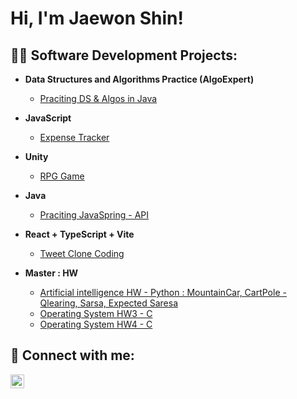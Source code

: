 <h1>Hi, I'm Jaewon Shin! <br/>

<h2>👨‍💻 Software Development Projects:</h2>


- <b>Data Structures and Algorithms Practice (AlgoExpert)</b>
  - [Praciting DS & Algos in Java](https://github.com/Jessica1288/Alogrithm-Practice)

- <b>JavaScript</b>
  - [Expense Tracker](https://github.com/Jessica1288/ExpenseTracker)
    
- <b>Unity</b>
  - [RPG Game](https://github.com/Jessica1288/RPGGame)

- <b>Java</b>
  - [Praciting JavaSpring - API](https://github.com/Jessica1288/APIDemo-Spring)


- <b>React + TypeScript + Vite</b>
  - [Tweet Clone Coding](https://github.com/Jessica1288/nwitter-reloaded)

- <b>Master  : HW </b>
  - [Artificial intelligence HW - Python : MountainCar, CartPole - Qlearing, Sarsa, Expected Saresa](https://github.com/Jessica1288/AI-HW3)
  - [Operating System HW3 - C](https://github.com/Jessica1288/OS3)
  - [Operating System HW4 - C](https://github.com/Jessica1288/OS4)

<!--
- <b>C# (.NET Desktop Applications)</b>
  - [Ransomware Proof of Concept (Encrypter)](https://github.com/joshmadakor1/EncrypterPOC)
  - [Ransomware Proof of Concept (Decrypter)](https://github.com/joshmadakor1/DecrypterPOC)
  - [Keylogger with Email Capability](https://github.com/joshmadakor1/Key-Logger-With-Email)
-->


<h2> 🤳 Connect with me:</h2>

[<img align="left" alt="JoshMadakor | LinkedIn" width="22px" src="https://cdn.jsdelivr.net/npm/simple-icons@v3/icons/linkedin.svg" />][linkedin]

[linkedin]: https://www.linkedin.com/in/jaewon-shin1278/

<!--
**joshmadakor1/joshmadakor1** is a ✨ _special_ ✨ repository because its `README.md` (this file) appears on your GitHub profile.

Here are some ideas to get you started:

- 🔭 I’m currently working on ...
- 🌱 I’m currently learning ...
- 👯 I’m looking to collaborate on ...
- 🤔 I’m looking for help with ...
- 💬 Ask me about ...
- 📫 How to reach me: ...
- 😄 Pronouns: ...
- ⚡ Fun fact: ...
-->
